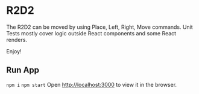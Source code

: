 # R2D2

The R2D2 can be moved by using Place, Left, Right, Move commands. Unit Tests mostly cover logic outside React components and some React renders.

Enjoy!

## Run App

`npm i`
`npm start`
Open [http://localhost:3000](http://localhost:3000) to view it in the browser.
